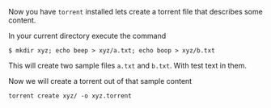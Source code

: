 Now you have ```torrent``` installed lets create a torrent file that describes some content.

In your current directory execute the command 

```
$ mkdir xyz; echo beep > xyz/a.txt; echo boop > xyz/b.txt
``` 

This will create two sample files ```a.txt``` and ```b.txt```.
With test text in them. 

Now we will create a torrent out of that sample content 

```
torrent create xyz/ -o xyz.torrent
```